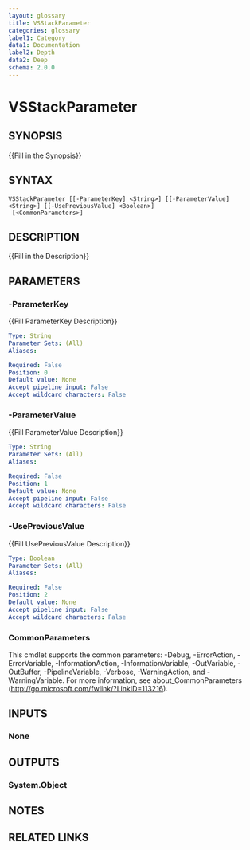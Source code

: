 ```yaml
---
layout: glossary
title: VSStackParameter
categories: glossary
label1: Category
data1: Documentation
label2: Depth
data2: Deep
schema: 2.0.0
---
```


# VSStackParameter

## SYNOPSIS
{{Fill in the Synopsis}}

## SYNTAX

```
VSStackParameter [[-ParameterKey] <String>] [[-ParameterValue] <String>] [[-UsePreviousValue] <Boolean>]
 [<CommonParameters>]
```

## DESCRIPTION
{{Fill in the Description}}

## PARAMETERS

### -ParameterKey
{{Fill ParameterKey Description}}

```yaml
Type: String
Parameter Sets: (All)
Aliases:

Required: False
Position: 0
Default value: None
Accept pipeline input: False
Accept wildcard characters: False
```

### -ParameterValue
{{Fill ParameterValue Description}}

```yaml
Type: String
Parameter Sets: (All)
Aliases:

Required: False
Position: 1
Default value: None
Accept pipeline input: False
Accept wildcard characters: False
```

### -UsePreviousValue
{{Fill UsePreviousValue Description}}

```yaml
Type: Boolean
Parameter Sets: (All)
Aliases:

Required: False
Position: 2
Default value: None
Accept pipeline input: False
Accept wildcard characters: False
```

### CommonParameters
This cmdlet supports the common parameters: -Debug, -ErrorAction, -ErrorVariable, -InformationAction, -InformationVariable, -OutVariable, -OutBuffer, -PipelineVariable, -Verbose, -WarningAction, and -WarningVariable.
For more information, see about_CommonParameters (http://go.microsoft.com/fwlink/?LinkID=113216).

## INPUTS

### None


## OUTPUTS

### System.Object

## NOTES

## RELATED LINKS
